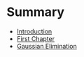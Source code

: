 # Summary

* [Introduction](README.md)
* [First Chapter](chapter1.md)
* [Gaussian Elimination](gaussian-elimination.md)

